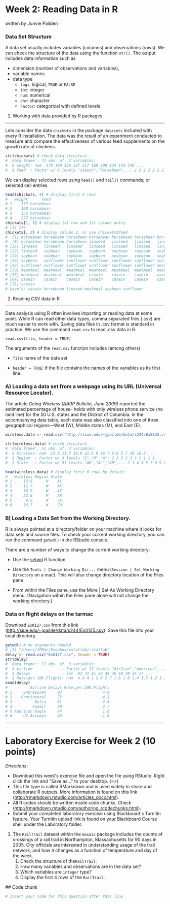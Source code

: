 Week 2: Reading Data in R
================
written by Junvie Pailden

### Data Set Structure

A data set usually includes variables (columns) and observations (rows). We can check the structure of the data using the function `str()`. The output includes data information such as

-   dimension (number of observations and variables),
-   variable names
-   data type
    -   `logi`: logical, `TRUE` or `FALSE`
    -   `int`: integer
    -   `num`: numerical
    -   `chr`: character
    -   `Factor`: categorical with defined levels

1) Working with data provided by R packages
-------------------------------------------

Lets consider the data `chickwts` in the package `datasets` included with every R installation. The data was the result of an experiment conducted to measure and compare the effectiveness of various feed supplements on the growth rate of chickens.

``` r
str(chickwts) # check data structure
# 'data.frame': 71 obs. of  2 variables:
#  $ weight: num  179 160 136 227 217 168 108 124 143 140 ...
#  $ feed  : Factor w/ 6 levels "casein","horsebean",..: 2 2 2 2 2 2 2 2 2 2 ...
```

We can display selected rows using `head()` and `tail()` commands; or selected cell entries.

``` r
head(chickwts, 4) # display first 4 rows
#   weight      feed
# 1    179 horsebean
# 2    160 horsebean
# 3    136 horsebean
# 4    227 horsebean
chickwts[1, 1] # display 1st row and 1st column entry
# [1] 179
chickwts[, 2] # display column 2, or use chickwts$feed
#  [1] horsebean horsebean horsebean horsebean horsebean horsebean horsebean
#  [8] horsebean horsebean horsebean linseed   linseed   linseed   linseed  
# [15] linseed   linseed   linseed   linseed   linseed   linseed   linseed  
# [22] linseed   soybean   soybean   soybean   soybean   soybean   soybean  
# [29] soybean   soybean   soybean   soybean   soybean   soybean   soybean  
# [36] soybean   sunflower sunflower sunflower sunflower sunflower sunflower
# [43] sunflower sunflower sunflower sunflower sunflower sunflower meatmeal 
# [50] meatmeal  meatmeal  meatmeal  meatmeal  meatmeal  meatmeal  meatmeal 
# [57] meatmeal  meatmeal  meatmeal  casein    casein    casein    casein   
# [64] casein    casein    casein    casein    casein    casein    casein   
# [71] casein   
# Levels: casein horsebean linseed meatmeal soybean sunflower
```

2) Reading CSV data in R
------------------------

Data analysis using R often involves importing or reading data at some point. While R can read other data types, comma separated files (.csv) are much easier to work with. Saving data files in .csv format is standard in practice. We use the command `read.csv` to read .csv data in R.

    read.csv(file, header = TRUE)

The arguments of the `read.csv` function includes (among others)

-   `file`: name of the data set

-   `header = TRUE`: if the file contains the names of the variables as its first line.

### A) Loading a data set from a webpage using its URL (Universal Resource Locator).

The article *Going Wireless (AARP Bulletin, June 2009)* reported the estimated percentage of house- holds with only wireless phone service (no land line) for the 50 U.S. states and the District of Columbia. In the accompanying data table, each state was also classified into one of three geographical regions—West (W), Middle states (M), and East (E).

``` r
wireless.data <- read.csv("http://siue.edu/~jpailde/data/s244/Ex0125.csv", header = TRUE)
```

``` r
str(wireless.data) # check structure
# 'data.frame': 51 obs. of  3 variables:
#  $ Wireless: num  13.9 11.7 18.9 22.6 9 16.7 5.6 5.7 20 16.8 ...
#  $ Region  : Factor w/ 3 levels "E","M","W": 2 3 3 2 3 3 1 1 1 1 ...
#  $ State   : Factor w/ 51 levels "AK","AL","AR",..: 2 1 4 3 5 7 6 9 8 10 ...
```

``` r
head(wireless.data) # display first 6 rows by default
#   Wireless Region State
# 1     13.9      M    AL
# 2     11.7      W    AK
# 3     18.9      W    AZ
# 4     22.6      M    AR
# 5      9.0      W    CA
# 6     16.7      W    CO
```

### B) Loading a Data Set from the Working Directory.

R is always pointed at a directory/folder on your machine where it looks for data sets and source files. To check your current working directory, you can run the command `getwd()` in the RStudio console.

There are a number of ways to change the current working directory:

-   Use the [setwd](https://stat.ethz.ch/R-manual/R-devel/library/base/html/getwd.html) R function

-   Use the `Tools | Change Working Dir...` menu (`Session | Set Working Directory` on a mac). This will also change directory location of the Files pane.

-   From within the Files pane, use the More | Set As Working Directory menu. (Navigation within the Files pane alone will not change the working directory.)

### Data on flight delays on the tarmac

Download `Ex0127.csv` from this link (<http://siue.edu/~jpailde/data/s244/Ex0125.csv>). Save this file into your local directory.

``` r
getwd() # no arguments needed
# [1] "/Users/JPMac/Dropbox/rstatlab/rstatlab"
delay <- read.csv("Ex0127.csv", header = TRUE)
str(delay)
# 'data.frame': 17 obs. of  3 variables:
#  $ Airline             : Factor w/ 17 levels "AirTran","American",..: 8 6 7 5 3 17 10 2 12 11 ...
#  $ Delays              : int  93 72 81 29 44 46 18 48 24 17 ...
#  $ Rate.per.10K.Flights: num  4.9 4.1 2.8 2.7 1.6 1.6 1.4 1.3 1.2 1.1 ...
head(delay)
#          Airline Delays Rate.per.10K.Flights
# 1     ExpressJet     93                  4.9
# 2    Continental     72                  4.1
# 3          Delta     81                  2.8
# 4         Comair     29                  2.7
# 5 American Eagle     44                  1.6
# 6     US Airways     46                  1.6
```

------------------------------------------------------------------------

Laboratory Exercise for Week 2 (10 points)
==========================================

*Directions*:

-   Download this week's exercise file and open the file using RStudio. Right click the link and "Save as..." to your desktop. (&lt;&gt;)
-   This file type is called RMarkdown and is used widely to share and collaborate R outputs. More information is found on this link (<http://rmarkdown.rstudio.com/articles_docx.html>).
-   All R codes should be written inside code chunks. Check (<http://rmarkdown.rstudio.com/authoring_rcodechunks.html>).
-   Submit your completed laboratory exercise using Blackboard's Turnitin feature. Your Turnitin upload link is found on your Blackboard Course shell under the Laboratory folder.

1.  The `RailTrail` dataset within the `mosaic` package includes the counts of crossings of a rail trail in Northampton, Massachusetts for 90 days in 2005. City officials are interested in understanding usage of the trail network, and how it changes as a function of temperature and day of the week.
    1.  Check the structure of the`RailTrail`.
    2.  How many variables and observations are in the data set?
    3.  Which variables are `integer` type?
    4.  Display the first 4 rows of the `RailTrail`.

\#\# Code chunk

``` r
# Insert your code for this question after this line
```

